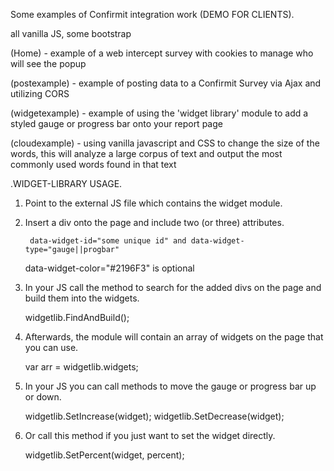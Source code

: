 Some examples of Confirmit integration work (DEMO FOR CLIENTS).

   all vanilla JS, some bootstrap 

(Home) - example of a web intercept survey with cookies to manage who will see the popup

(postexample) - example of posting data to a Confirmit Survey via Ajax and utilizing CORS

(widgetexample) - example of using the 'widget library' module to add a styled gauge or progress bar onto your report page

(cloudexample) - using vanilla javascript and CSS to change the size of the words, this will analyze a large corpus of text and output the most commonly used words found in that text


.WIDGET-LIBRARY USAGE.

1. Point to the external JS file which contains the widget module.
  
	<script src="londregan-widgets.js"></script>
  
2. Insert a div onto the page and include two (or three) attributes.
  
    	data-widget-id="some unique id" and data-widget-type="gauge||progbar"
	data-widget-color="#2196F3" is optional
 
3. In your JS call the method to search for the added divs on the page and build them into the widgets.

	widgetlib.FindAndBuild();
 
4. Afterwards, the module will contain an array of widgets on the page that you can use.

	var arr = widgetlib.widgets;
 
5. In your JS you can call methods to move the gauge or progress bar up or down.

	widgetlib.SetIncrease(widget);
	widgetlib.SetDecrease(widget);
 
6. Or call this method if you just want to set the widget directly.

 	widgetlib.SetPercent(widget, percent);
  

